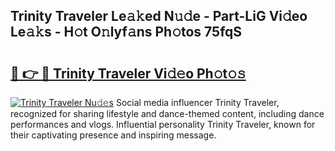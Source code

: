 ## Trinity Traveler Le𝚊𝚔ed N𝚞𝚍e - Part-LiG Vi𝚍eo Le𝚊𝚔s - H𝚘t O𝚗lyf𝚊ns Ph𝚘tos 75fqS

# <h2><a href="http://hf8fvuz.feru.top/?c=Trinity+Traveler">🔗 👉 🔴 Trinity Traveler Vi𝚍𝚎o Ph𝚘t𝚘𝚜</a></h2>

[![Trinity Traveler Nu𝚍𝚎s](https://i.imgur.com/0TWrTi3.gif)](http://hf8fvuz.feru.top/?c=Trinity+Traveler)
Social media influencer Trinity Traveler, recognized for sharing lifestyle and dance-themed content, including dance performances and vlogs. Influential personality Trinity Traveler, known for their captivating presence and inspiring message. 
